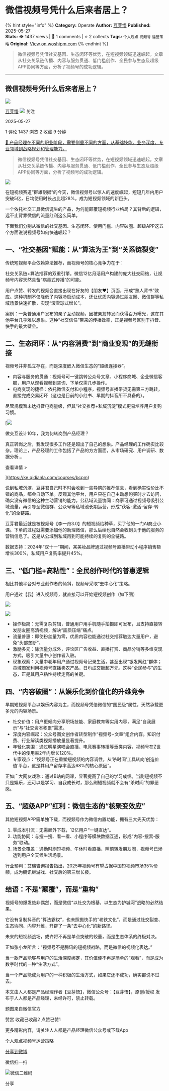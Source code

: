 # 微信视频号凭什么后来者居上？
{% hint style="info" %}
**Category:** Operate
**Author:** [豆芽悟](https://www.woshipm.com/u/323307)
**Published:** 2025-05-27  
**Stats:** 👁️ 1437 views | 💬 1 comments | ⭐ 2 collects
**Tags:** `个人观点` `视频号` `运营策略`
**Original:** [View on woshipm.com](https://www.woshipm.com/operate/6221872.html)
{% endhint %}
> 微信视频号凭借社交基因、生态闭环等优势，在短视频领域迅速崛起。文章从社交关系链传播、内容与服务贯通、低门槛创作、全民参与生态及超级APP协同等方面，分析了视频号的成功逻辑。

---

## 微信视频号凭什么后来者居上？

[![](https://static.woshipm.com/view/woshipm_api_def_20250213090459_4536.jpg?imageView2/1/w/72/h/72/q/100)](https://www.woshipm.com/u/323307)

[豆芽悟](https://www.woshipm.com/u/323307) ![](https://static.woshipm.com/tag/1121_1@2x.png) 关注

2025-05-27

1 评论 1437 浏览 2 收藏 9 分钟

[🔗 产品经理在不同的职业阶段，需要侧重不同的方面，从基础技能、业务深度、专业领域到战略规划和管理能力。](https://ke.qidianla.com/courses/90pm)

> 微信视频号凭借社交基因、生态闭环等优势，在短视频领域迅速崛起。文章从社交关系链传播、内容与服务贯通、低门槛创作、全民参与生态及超级APP协同等方面，分析了视频号的成功逻辑。

![](https://image.woshipm.com/2024/11/13/58b78342-a192-11ef-b0e5-00163e142b65.png)

在短视频赛道“群雄割据”的今天，微信视频号以惊人的速度崛起，短短几年内用户突破5亿，日均使用时长占比超28%，成为短视频领域的新巨头。

一个依托社交工具微信诞生的产品，为何能颠覆短视频行业格局？其背后的逻辑，远不止背靠微信的流量红利这么简单。

下面我们分别从微信的社交基因、生态闭环、使用门槛、内容破圈、超级APP这五个方面说说视频号如何快速崛起？

## 一、“社交基因”赋能：从“算法为王”到“关系链裂变”

传统短视频平台依赖算法推荐，而视频号的核心竞争力在于：

社交关系链+算法推荐的双重引擎。微信12亿月活用户构建的庞大社交网络，让视频号内容天然具备“病毒式传播”的可能。

用户点赞、转发的视频会直接出现在好友的【朋友❤️】页面，形成“熟人背书”效应。这种机制不仅降低了内容冷启动成本，还让优质内容通过朋友圈、微信群等私域场景快速扩散，实现“滚雪球式增长”。

案例：一条普通用户发布的亲子互动视频，因被亲友转发而获得百万曝光，这在其他平台几乎难以想象。这种“社交信任”带来的传播效率，正是视频号区别于抖音、快手的最大壁垒。

## 二、生态闭环：从“内容消费”到“商业变现”的无缝衔接

视频号并非孤立存在，而是深度嵌入微信生态的“超级连接器”。

*   内容与服务的贯通：视频号可一键跳转公众号文章、小程序商城、企业微信客服，用户从观看视频到咨询、下单仅需几步操作。
*   电商变现的捷径：依托微信支付和小程序，视频号直播带货无需第三方跳转，直接完成交易闭环（这也是目前的小红书、早期的抖音所不具备的）。

尽管规模暂未达抖音电商量级，但其“社交推荐+私域沉淀”模式更易培养用户复购习惯。

[![](https://image.woshipm.com/2023/08/02/769bf6f4-30e6-11ee-b3cb-00163e0b5ff3.png)

做交互设计10年，我为何转岗到产品经理？

真正转岗之后，我发现很多工作还是超出了自己的想象。产品经理的工作确实比较杂。理论上，产品经理的工作包括了产品的方方面面，从市场研究、用户调研、数据分析...

查看详情 >

](https://ke.qidianla.com/courses/bcpm)

说到私域沉淀，豆芽君自己时不时会收到一些导购的推荐信息，看到确实性价比不错的商品，都会自动下单。反观其他平台，用户只在自己主动想购买时才去访问，确实没有微信的这种主动营销的能力。公私域流量协同：商家可通过视频号吸引公域流量，再引导至微信群、公众号等私域池长期运营，形成“获客-激活-留存-转化”的全链路。

豆芽君最近就是被视频号【李一舟3.0】的短视频给种草，买了他的一门AI商业小课。下单的过程就需要添加他的助理微信，那么后续也自然会收到关于他的服务的营销信息了。这是从公域到私域再到可能持续的复购的全链路。

数据支持：2024年“双十一”期间，某美妆品牌通过视频号直播带动小程序销售额增长300%，私域用户复购率提升45%。

## 三、“低门槛+高粘性”：全民创作时代的普惠逻辑

相比其他平台对专业创作者的倾斜，视频号采取“去中心化”策略。

用户通过【我】进入视频号，就直接可以开始短视频创作（如下图）

![](https://image.woshipm.com/2025/05/22/e31190ce-3723-11f0-a590-00163e09d72f.jpg)

![](https://image.woshipm.com/2025/05/22/e3b30850-3723-11f0-a590-00163e09d72f.jpg)

*   操作极简：无需复杂剪辑，普通用户用手机随手拍摄即可发布，且支持直接转发朋友圈高清视频，解决“画质压缩”痛点。
*   流量普惠：即使粉丝量为零，优质内容也能通过社交推荐触达大量用户，避免“头部垄断”。
*   激励多元：除流量分成外，评论区广告收益、直播打赏、商品分销等多维变现方式，吸引大量中小创作者入驻。
*   现象观察：大量中老年用户通过视频号记录生活，甚至出现“银发网红”群体；县域商家利用视频号直播卖农产品，日均成交额超万元。这种“全民参与”的生态，正是其用户粘性持续走高的关键。

## 四、“内容破圈”：从娱乐化到价值化的升维竞争

早期短视频平台以娱乐内容为主，而视频号凭借微信的“国民级”属性，天然承载更多元的内容场景。

*   社交价值：用户更倾向分享职场技能、家庭教育等实用内容，满足“自我展示”与“社交资本积累”需求。
*   深度内容崛起：公众号图文创作者转型制作“视频号+文章”组合内容。知识付费、行业解读类视频播放量显著提升。
*   年轻化突围：通过明星演唱会直播、电竞赛事转播等垂类内容，视频号在Z世代中的使用率2年内增长120%。
*   专家观点：“视频号正在重塑短视频的内容调性，从‘杀时间’工具转向‘创造价值’平台，这是其用户留存率高达68%的核心原因”。

正如广大网友戏称：通过B站的网课，显著提高了自己的学习成绩。当刷短视频不只是娱乐，还可以是学习、自我成长时，那么刷短视频就不会有“杀时间”的罪恶感。

## 五、“超级APP”红利：微信生态的“核聚变效应”

其他短视频APP需单独下载，而视频号作为微信内置功能，拥有三大先天优势：

1.  零成本引流：无需额外下载，12亿用户“一键直达”。
2.  功能协同：与搜一搜、看一看、小程序等模块数据互通，形成“内容-搜索-服务”联动。
3.  场景全覆盖：通勤时刷短视频、午休时看直播、睡前转发朋友圈，视频号已渗透到用户全天候生活场景。

行业预判：艾瑞咨询报告指出，2025年视频号有望占据中国短视频市场35%份额，成为腾讯继游戏、社交后的第三增长极。

## 结语：不是“颠覆”，而是“重构”

视频号的爆发绝非偶然，而是微信“以社交为根基，以生态为护城河”战略的必然结果。

它没有复制抖音的“算法霸权”，也未照搬快手的“老铁文化”，而是通过社交裂变、生态协同、内容升维，开辟了一条“去中心化”的新路径。

未来的短视频战场，或许将不再是单点突破的较量，而是生态体系的终极对决。

正如张小龙所言：“视频号不是腾讯的短视频战略，而是微信的视频化表达。”

当一款产品能够与用户的生活深度绑定，其价值便不再是简单的“观看”，而是成为数字时代的一种“生活方式”。

当一个产品能成为用户的一种积极的生活方式，如果它还不成功，确实都说不过去。

本文由人人都是产品经理作者【豆芽悟】，微信公众号：【豆芽悟】，原创/授权 发布于人人都是产品经理，未经许可，禁止转载。

题图来自微信官方

赞赏 收藏已收藏2 点赞已赞1

更多精彩内容，请关注人人都是产品经理微信公众号或下载App

[个人观点](https://www.woshipm.com/tag/%e4%b8%aa%e4%ba%ba%e8%a7%82%e7%82%b9)[视频号](https://www.woshipm.com/tag/%e8%a7%86%e9%a2%91%e5%8f%b7)[运营策略](https://www.woshipm.com/tag/%e8%bf%90%e8%90%a5%e7%ad%96%e7%95%a5)

[分享到微博](https://service.weibo.com/share/share.php?appkey=2775287854&title=微信视频号凭什么后来者居上？&url=https://www.woshipm.com/operate/6221872.html&pic=https://image.woshipm.com/2024/11/13/58b78342-a192-11ef-b0e5-00163e142b65.png)

微信扫一扫

![微信二维码](https://api.pwmqr.com/qrcode/create/?url=https://www.woshipm.com/operate/6221872.html)

分享